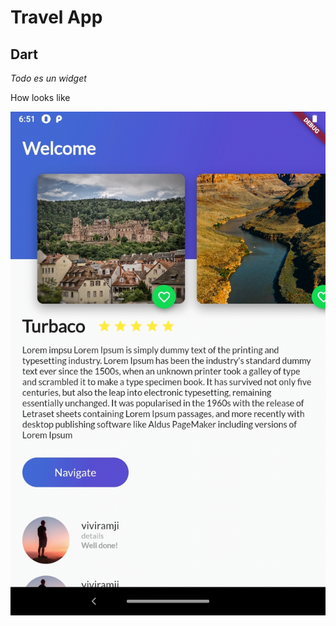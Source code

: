 # Travel App 

## Dart 

_Todo es un widget_

How looks like

![Alt text](assets/images/muestra.jpeg "Sample")